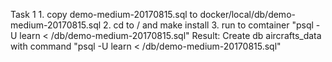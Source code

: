 Task 1
    1. copy demo-medium-20170815.sql to docker/local/db/demo-medium-20170815.sql
    2. cd to / and make install
    3. run to comtainer "psql -U learn < /db/demo-medium-20170815.sql"
Result: Create db aircrafts_data with command "psql -U learn < /db/demo-medium-20170815.sql"